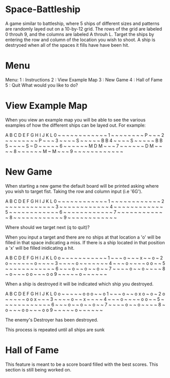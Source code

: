 # Space-Battleship
A game similar to battleship, where 5 ships of different sizes and patterns are randomly layed out on a 10-by-12 grid. The rows of the grid are labeled 0 throuh 9, and the columns are labeled A throuh L. Target the ships by entering the row and column of the location you wish to shoot. A ship is destryoed when all of the spaces it fills have have been hit.

# Menu 
Menu:
  1 : Instructions
  2 : View Example Map
  3 : New Game
  4 : Hall of Fame
  5 : Quit
What would you like to do?

# View Example Map
When you view an example map you will be able to see the various examples of how the different ships can be layed out. For example:

   A  B  C  D  E  F  G  H  I  J  K  L
0  ~  ~  ~  ~  ~  ~  ~  ~  ~  ~  ~  ~
1  ~  ~  ~  ~  ~  ~  ~  ~  P  ~  ~  ~
2  ~  ~  ~  ~  ~  ~  ~  ~  P  ~  ~  ~
3  ~  ~  ~  ~  S  ~  ~  ~  ~  ~  B  B
4  ~  ~  ~  ~  S  ~  ~  ~  ~  ~  B  B
5  ~  ~  ~  ~  S  ~  D  ~  ~  ~  ~  ~
6  ~  ~  ~  ~  ~  ~  M  D  M  ~  ~  ~
7  ~  ~  ~  ~  ~  ~  D  M  ~  ~  ~  ~
8  ~  ~  ~  ~  ~  ~  M  ~  M  ~  ~  ~
9  ~  ~  ~  ~  ~  ~  ~  ~  ~  ~  ~  ~


# New Game
When starting a new game the default board will be printed asking where you wish to target fist. Taking the row and column input (i.e '6G').

   A  B  C  D  E  F  G  H  I  J  K  L
0  ~  ~  ~  ~  ~  ~  ~  ~  ~  ~  ~  ~
1  ~  ~  ~  ~  ~  ~  ~  ~  ~  ~  ~  ~
2  ~  ~  ~  ~  ~  ~  ~  ~  ~  ~  ~  ~
3  ~  ~  ~  ~  ~  ~  ~  ~  ~  ~  ~  ~
4  ~  ~  ~  ~  ~  ~  ~  ~  ~  ~  ~  ~
5  ~  ~  ~  ~  ~  ~  ~  ~  ~  ~  ~  ~
6  ~  ~  ~  ~  ~  ~  ~  ~  ~  ~  ~  ~
7  ~  ~  ~  ~  ~  ~  ~  ~  ~  ~  ~  ~
8  ~  ~  ~  ~  ~  ~  ~  ~  ~  ~  ~  ~
9  ~  ~  ~  ~  ~  ~  ~  ~  ~  ~  ~  ~

Where should we target next (q to quit)?

When you input a target and there are no ships at that location a 'o' will be filled in that space indicating a miss. If there is a ship located in that position a 'x' will be filled inidicating a hit.

   A  B  C  D  E  F  G  H  I  J  K  L
0  o  ~  ~  ~  ~  ~  ~  ~  ~  ~  ~  ~
1  ~  ~  ~  o  ~  ~  ~  x  ~  ~  o  ~
2  o  ~  ~  ~  ~  ~  ~  o  ~  ~  ~  ~
3  ~  ~  ~  ~  o  ~  ~  ~  ~  ~  ~  ~
4  ~  ~  ~  o  ~  ~  ~  ~  o  o  ~  ~
5  ~  ~  ~  ~  ~  ~  ~  ~  ~  ~  ~  ~
6  ~  ~  ~  o  ~  ~  o  ~  ~  o  ~  ~
7  ~  ~  ~  ~  o  ~  ~  o  ~  ~  ~  ~
8  ~  o  ~  ~  ~  o  o  ~  ~  ~  o  o
9  ~  ~  ~  ~  ~  o  ~  ~  ~  ~  ~  ~

When a ship is destroyed it will be indicated which ship you destroyed.

   A  B  C  D  E  F  G  H  I  J  K  L
0  o  ~  ~  ~  ~  ~  o  o  o  ~  ~  o
1  ~  ~  ~  o  ~  ~  o  x  o  ~  o  ~
2  o  ~  ~  ~  ~  ~  o  o  x  ~  ~  ~
3  ~  ~  ~  ~  o  ~  ~  x  ~  ~  ~  ~
4  ~  ~  ~  o  ~  ~  ~  ~  o  o  ~  ~
5  ~  ~  ~  ~  ~  ~  ~  ~  ~  ~  ~  ~
6  ~  ~  ~  o  ~  ~  o  ~  ~  o  ~  ~
7  ~  ~  ~  ~  o  ~  ~  o  ~  ~  ~  ~
8  ~  o  ~  ~  ~  o  o  ~  ~  ~  o  o
9  ~  ~  ~  ~  ~  o  ~  ~  ~  ~  ~  ~

The enemy's Destroyer has been destroyed.

This process is repeated until all ships are sunk

# Hall of Fame
This feature is meant to be a score board filled with the best scores. This section is still being worked on.


